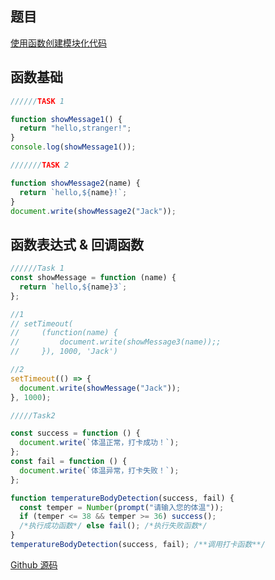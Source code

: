 ## 题目

[使用函数创建模块化代码](http://ife.baidu.com/javascript/function.html#%E5%87%BD%E6%95%B0%E5%9F%BA%E7%A1%80)

## 函数基础

```js
//////TASK 1

function showMessage1() {
  return "hello,stranger!";
}
console.log(showMessage1());

///////TASK 2

function showMessage2(name) {
  return `hello,${name}!`;
}
document.write(showMessage2("Jack"));
```

## 函数表达式 & 回调函数

```js
//////Task 1
const showMessage = function (name) {
  return `hello,${name}3`;
};

//1
// setTimeout(
//     (function(name) {
//         document.write(showMessage3(name));;
//     }), 1000, 'Jack')

//2
setTimeout(() => {
  document.write(showMessage("Jack"));
}, 1000);

/////Task2

const success = function () {
  document.write(`体温正常，打卡成功！`);
};
const fail = function () {
  document.write(`体温异常，打卡失败！`);
};

function temperatureBodyDetection(success, fail) {
  const temper = Number(prompt("请输入您的体温"));
  if (temper <= 38 && temper >= 36) success();
  /*执行成功函数*/ else fail(); /*执行失败函数*/
}
temperatureBodyDetection(success, fail); /**调用打卡函数**/
```

[Github 源码](https://github.com/sevichee/IFE-Practice/tree/main/Day%2003-04/JavaScript)
